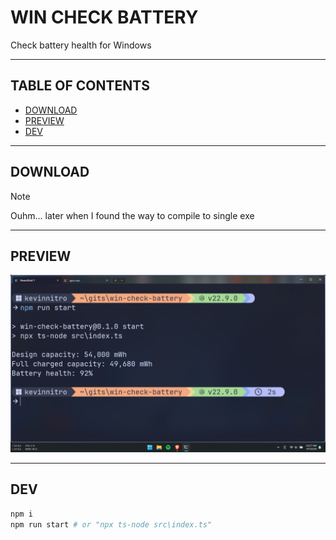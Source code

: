 # WIN CHECK BATTERY

Check battery health for Windows

---

## TABLE OF CONTENTS

<!-- START doctoc generated TOC please keep comment here to allow auto update -->
<!-- DON'T EDIT THIS SECTION, INSTEAD RE-RUN doctoc TO UPDATE -->

- [DOWNLOAD](#download)
- [PREVIEW](#preview)
- [DEV](#dev)

<!-- END doctoc generated TOC please keep comment here to allow auto update -->

---

## DOWNLOAD

> [!NOTE]
> Ouhm... later when I found the way to compile to single exe

---

## PREVIEW

![preview](assets/images/preview.png)

---

## DEV

```sh
npm i
npm run start # or "npx ts-node src\index.ts"
```
